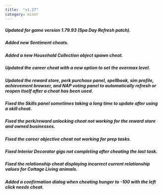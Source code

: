 ```yaml
---
title:  "v1.27"
category: minor
---
```

##### Updated for game version 1.79.93 (Spa Day Refresh patch).
##### Added new Sentiment cheats.
##### Added a new Household Collection object spawn cheat.
##### Updated the career cheat with a new option to set the overmax level.
##### Updated the reward store, perk purchase panel, spellbook, sim profile, achievement browser, and NAP voting panel to automatically refresh or reopen itself after a cheat has been used.
##### Fixed the Skills panel sometimes taking a long time to update after using a skill cheat.
##### Fixed the perk/reward unlocking cheat not working for the reward store and owned businesses.
##### Fixed the career objective cheat not working for prep tasks.
##### Fixed Interior Decorator gigs not completing after cheating the last task.
##### Fixed the relationship cheat displaying incorrect current relationship values for Cottage Living animals.
##### Added a confirmation dialog when cheating hunger to -100 with the left click needs cheat.
